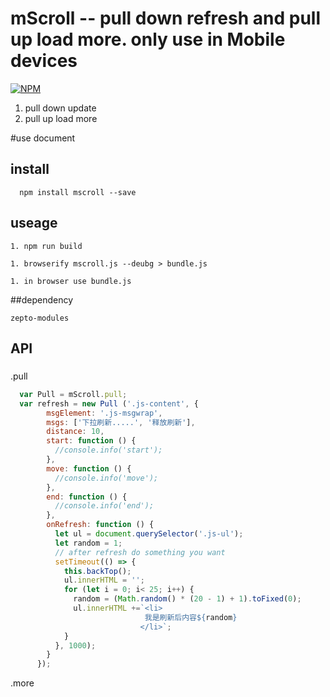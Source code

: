 # mScroll -- pull down refresh and pull up load more. only use in Mobile devices

[![NPM](https://nodei.co/npm/mscroll.png?downloads=true&downloadRank=true&stars=true)](https://nodei.co/npm/mscroll/)<br/>
1. pull down update
1. pull up load more

#use document
## install
```
  npm install mscroll --save
```
## useage
```
1. npm run build

1. browserify mscroll.js --deubg > bundle.js

1. in browser use bundle.js
```
##dependency
```
zepto-modules
```
## API
###
.pull
```js
  var Pull = mScroll.pull;
  var refresh = new Pull ('.js-content', {
        msgElement: '.js-msgwrap',
        msgs: ['下拉刷新.....', '释放刷新'],
        distance: 10,
        start: function () {
          //console.info('start');
        },
        move: function () {
          //console.info('move');
        },
        end: function () {
          //console.info('end');
        },
        onRefresh: function () {
          let ul = document.querySelector('.js-ul');                    
          let random = 1; 
          // after refresh do something you want
          setTimeout(() => {           
            this.backTop();
            ul.innerHTML = '';
            for (let i = 0; i< 25; i++) {
              random = (Math.random() * (20 - 1) + 1).toFixed(0);
              ul.innerHTML +=`<li>
                              我是刷新后内容${random}
                             </li>`;
            }
          }, 1000);
        }
      });
```
.more
```js

```
